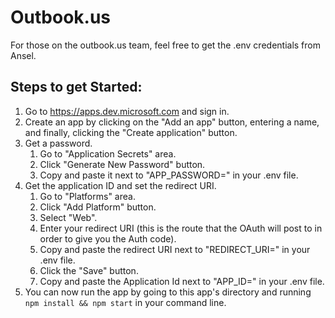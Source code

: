 # Outbook.us

For those on the outbook.us team, feel free to get the .env credentials from Ansel.

## Steps to get Started:
1. Go to https://apps.dev.microsoft.com and sign in.
2. Create an app by clicking on the "Add an app" button, entering a name, and finally, clicking the "Create application" button.
3. Get a password.
   1. Go to "Application Secrets" area.
   2. Click "Generate New Password" button.
   3. Copy and paste it next to "APP_PASSWORD=" in your .env file.
4. Get the application ID and set the redirect URI.
   1. Go to "Platforms" area.
   2. Click "Add Platform" button.
   3. Select "Web".
   4. Enter your redirect URI (this is the route that the OAuth will post to in order to give you the Auth code).
   5. Copy and paste the redirect URI next to "REDIRECT_URI=" in your .env file.
   6. Click the "Save" button.
   7. Copy and paste the Application Id next to "APP_ID=" in your .env file.
5. You can now run the app by going to this app's directory and running ```npm install && npm start``` in your command line.

